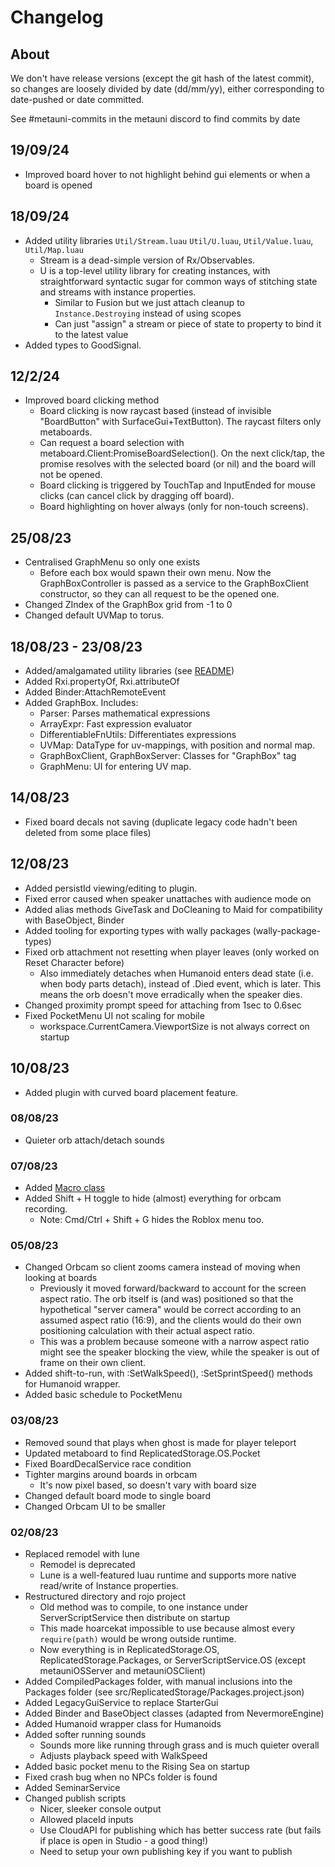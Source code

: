 # Changelog

## About
We don't have release versions (except the git hash of the latest commit),
so changes are loosely divided by date (dd/mm/yy), either corresponding to date-pushed or date committed.

See #metauni-commits in the metauni discord to find commits by date

## 19/09/24
- Improved board hover to not highlight behind gui elements or when a board is opened

## 18/09/24
- Added utility libraries `Util/Stream.luau` `Util/U.luau`, `Util/Value.luau`, `Util/Map.luau`
	- Stream is a dead-simple version of Rx/Observables.
	- U is a top-level utility library for creating instances, with straightforward syntactic sugar
		for common ways of stitching state and streams with instance properties.
		- Similar to Fusion but we just attach cleanup to `Instance.Destroying` instead of using scopes
		- Can just "assign" a stream or piece of state to property to bind it to the latest value
- Added types to GoodSignal.

## 12/2/24
- Improved board clicking method
	- Board clicking is now raycast based (instead of invisible "BoardButton" with SurfaceGui+TextButton). The raycast filters only metaboards.
	- Can request a board selection with metaboard.Client:PromiseBoardSelection(). On the next click/tap, the promise resolves with the selected board (or nil) and the board will not be opened.
	- Board clicking is triggered by TouchTap and InputEnded for mouse clicks (can cancel click by dragging off board).
	- Board highlighting on hover always (only for non-touch screens).

## 25/08/23
- Centralised GraphMenu so only one exists
	- Before each box would spawn their own menu. Now the GraphBoxController is passed as a service to the GraphBoxClient constructor, so they can all request to be the opened one.
- Changed ZIndex of the GraphBox grid from -1 to 0
- Changed default UVMap to torus.

## 18/08/23 - 23/08/23
- Added/amalgamated utility libraries (see [README](./src/ReplicatedStorage/Util/README.md))
- Added Rxi.propertyOf, Rxi.attributeOf
- Added Binder:AttachRemoteEvent
- Added GraphBox. Includes:
	- Parser: Parses mathematical expressions
	- ArrayExpr: Fast expression evaluator
	- DifferentiableFnUtils: Differentiates expressions
	- UVMap: DataType for uv-mappings, with position and normal map.
	- GraphBoxClient, GraphBoxServer: Classes for "GraphBox" tag
	- GraphMenu: UI for entering UV map.

## 14/08/23
- Fixed board decals not saving (duplicate legacy code hadn't been deleted from some place files)

## 12/08/23
- Added persistId viewing/editing to plugin.
- Fixed error caused when speaker unattaches with audience mode on
- Added alias methods GiveTask and DoCleaning to Maid for compatibility with BaseObject, Binder
- Added tooling for exporting types with wally packages (wally-package-types)
- Fixed orb attachment not resetting when player leaves (only worked on Reset Character before)
	- Also immediately detaches when Humanoid enters dead state (i.e. when body parts detach), instead of .Died event, which is later. This means the orb doesn't move erradically when the speaker dies.
- Changed proximity prompt speed for attaching from 1sec to 0.6sec
- Fixed PocketMenu UI not scaling for mobile
	- workspace.CurrentCamera.ViewportSize is not always correct on startup

## 10/08/23
- Added plugin with curved board placement feature.

### 08/08/23
- Quieter orb attach/detach sounds

### 07/08/23
- Added [Macro class](./src/ReplicatedStorage/Util/Macro.lua)
- Added Shift + H toggle to hide (almost) everything for orbcam recording.
	- Note: Cmd/Ctrl + Shift + G hides the Roblox menu too.

### 05/08/23
- Changed Orbcam so client zooms camera instead of moving when looking at boards
	- Previously it moved forward/backward to account for the screen aspect ratio. The orb itself is (and was) positioned so that the hypothetical "server camera" would be correct according to an assumed aspect ratio (16:9), and the clients would do their own positioning calculation with their actual aspect ratio.
	- This was a problem because someone with a narrow aspect ratio might see the speaker blocking the view, while the speaker is out of frame on their own client.
- Added shift-to-run, with :SetWalkSpeed(), :SetSprintSpeed() methods for Humanoid wrapper.
- Added basic schedule to PocketMenu

### 03/08/23
- Removed sound that plays when ghost is made for player teleport
- Updated metaboard to find ReplicatedStorage.OS.Pocket
- Fixed BoardDecalService race condition
- Tighter margins around boards in orbcam
	- It's now pixel based, so doesn't vary with board size
- Changed default board mode to single board
- Changed Orbcam UI to be smaller

### 02/08/23
- Replaced remodel with lune
	- Remodel is deprecated
	- Lune is a well-featured luau runtime and supports more native read/write of Instance properties.
- Restructured directory and rojo project
	- Old method was to compile, to one instance under ServerScriptService then distribute on startup
	- This made hoarcekat impossible to use because almost every `require(path)` would be wrong outside runtime.
	- Now everything is in ReplicatedStorage.OS, ReplicatedStorage.Packages, or ServerScriptService.OS (except metauniOSServer and metauniOSClient)
- Added CompiledPackages folder, with manual inclusions into the Packages folder (see src/ReplicatedStorage/Packages.project.json)
- Added LegacyGuiService to replace StarterGui
- Added Binder and BaseObject classes (adapted from NevermoreEngine)
- Added Humanoid wrapper class for Humanoids
- Added softer running sounds
	- Sounds more like running through grass and is much quieter overall
	- Adjusts playback speed with WalkSpeed
- Added basic pocket menu to the Rising Sea on startup
- Fixed crash bug when no NPCs folder is found
- Added SeminarService
- Changed publish scripts
	- Nicer, sleeker console output
	- Allowed placeId inputs
	- Use CloudAPI for publishing which has better success rate (but fails if place is open in Studio - a good thing!)
	- Need to setup your own publishing key if you want to publish

